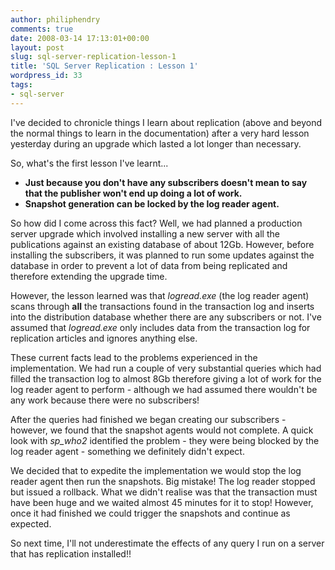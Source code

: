 ```yaml
---
author: philiphendry
comments: true
date: 2008-03-14 17:13:01+00:00
layout: post
slug: sql-server-replication-lesson-1
title: 'SQL Server Replication : Lesson 1'
wordpress_id: 33
tags:
- sql-server
---
```


I've decided to chronicle things I learn about replication (above and beyond the normal things to learn in the documentation) after a very hard lesson yesterday during an upgrade which lasted a lot longer than necessary.

So, what's the first lesson I've learnt...

  * **Just because you don't have any subscribers doesn't mean to say that the publisher won't end up doing a lot of work.**
  * **Snapshot generation can be locked by the log reader agent.**

So how did I come across this fact? Well, we had planned a production server upgrade which involved installing a new server with all the publications against an existing database of about 12Gb. However, before installing the subscribers, it was planned to run some updates against the database in order to prevent a lot of data from being replicated and therefore extending the upgrade time.

However, the lesson learned was that _logread.exe_ (the log reader agent) scans through **all** the transactions found in the transaction log and inserts into the distribution database whether there are any subscribers or not. I've assumed that _logread.exe_ only includes data from the transaction log for replication articles and ignores anything else.

These current facts lead to the problems experienced in the implementation. We had run a couple of very substantial queries which had filled the transaction log to almost 8Gb therefore giving a lot of work for the log reader agent to perform - although we had assumed there wouldn't be any work because there were no subscribers!

After the queries had finished we began creating our subscribers - however, we found that the snapshot agents would not complete. A quick look with _sp_who2_ identified the problem - they were being blocked by the log reader agent - something we definitely didn't expect.

We decided that to expedite the implementation we would stop the log reader agent then run the snapshots. Big mistake! The log reader stopped but issued a rollback. What we didn't realise was that the transaction must have been huge and we waited almost 45 minutes for it to stop! However, once it had finished we could trigger the snapshots and continue as expected.

So next time, I'll not underestimate the effects of any query I run on a server that has replication installed!!
